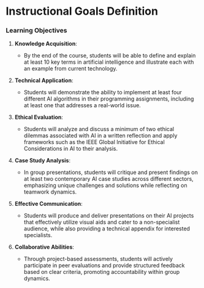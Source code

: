 Instructional Goals Definition
==============================

### Learning Objectives

1. **Knowledge Acquisition**: 
   - By the end of the course, students will be able to define and explain at least 10 key terms in artificial intelligence and illustrate each with an example from current technology.

2. **Technical Application**: 
   - Students will demonstrate the ability to implement at least four different AI algorithms in their programming assignments, including at least one that addresses a real-world issue.

3. **Ethical Evaluation**: 
   - Students will analyze and discuss a minimum of two ethical dilemmas associated with AI in a written reflection and apply frameworks such as the IEEE Global Initiative for Ethical Considerations in AI to their analysis.

4. **Case Study Analysis**: 
   - In group presentations, students will critique and present findings on at least two contemporary AI case studies across different sectors, emphasizing unique challenges and solutions while reflecting on teamwork dynamics.

5. **Effective Communication**: 
   - Students will produce and deliver presentations on their AI projects that effectively utilize visual aids and cater to a non-specialist audience, while also providing a technical appendix for interested specialists.

6. **Collaborative Abilities**: 
   - Through project-based assessments, students will actively participate in peer evaluations and provide structured feedback based on clear criteria, promoting accountability within group dynamics.
